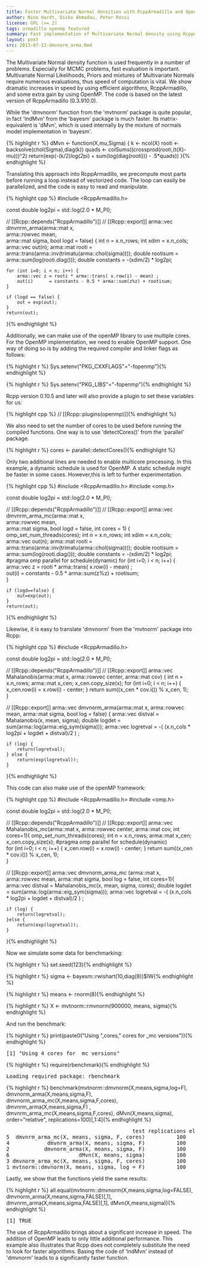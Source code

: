 ```yaml
---
title: Faster Multivariate Normal densities with RcppArmadillo and OpenMP
author: Nino Hardt, Dicko Ahmadou, Peter Rossi
license: GPL (>= 2)
tags: armadillo openmp featured
summary: Fast implementation of Multivariate Normal density using RcppArmadillo and OpenMP.
layout: post
src: 2013-07-13-dmvnorm_arma.Rmd
---
```


The Multivariate Normal density function is used frequently
in a number of problems. Especially for MCMC problems, fast 
evaluation is important. Multivariate Normal Likelihoods, 
Priors and mixtures of Multivariate Normals require numerous 
evaluations, thus speed of computation is vital. 
We show dramatic increases in speed by using efficient algorithms,
RcppArmadillo, and some extra gain by using OpenMP.
The code is based on the latest version of RcppArmadillo (0.3.910.0).

While the 'dmvnorm' function from the 'mvtnorm' package is quite popular,
in fact 'lndMvn' from the 'bayesm' package is much faster. Its matrix-equivalent
is 'dMvn', which is used internally by the mixture of normals model 
implementation in 'bayesm'.


{% highlight r %}
dMvn <- function(X,mu,Sigma) {
    k <- ncol(X)
    rooti <- backsolve(chol(Sigma),diag(k))
    quads <- colSums((crossprod(rooti,(t(X)-mu)))^2)
    return(exp(-(k/2)*log(2*pi) + sum(log(diag(rooti))) - .5*quads))
}{% endhighlight %}



Translating this approach into RcppArmadillo, we precompute most parts
before running a loop instead of vectorized code. 
The loop can easily be parallelized, and the code is easy to read and 
manipulate.


{% highlight cpp %}
#include <RcppArmadillo.h>
  
const double log2pi = std::log(2.0 * M_PI);

// [[Rcpp::depends("RcppArmadillo")]]
// [[Rcpp::export]]
arma::vec dmvnrm_arma(arma::mat x,  
                      arma::rowvec mean,  
                      arma::mat sigma, 
                      bool logd = false) { 
    int n = x.n_rows;
    int xdim = x.n_cols;
    arma::vec out(n);
    arma::mat rooti = arma::trans(arma::inv(trimatu(arma::chol(sigma))));
    double rootisum = arma::sum(log(rooti.diag()));
    double constants = -(xdim/2) * log2pi;
    
    for (int i=0; i < n; i++) {
        arma::vec z = rooti * arma::trans( x.row(i) - mean) ;    
        out(i)      = constants - 0.5 * arma::sum(z%z) + rootisum;     
    }  
      
    if (logd == false) {
        out = exp(out);
    }
    return(out);
}{% endhighlight %}


Additionally, we can make use of the openMP library to use multiple 
cores. For the OpenMP implementation, we need to enable OpenMP support. 
One way of doing so is by adding the required compiler and linker 
flags as follows:


{% highlight r %}
Sys.setenv("PKG_CXXFLAGS"="-fopenmp"){% endhighlight %}



{% highlight r %}
Sys.setenv("PKG_LIBS"="-fopenmp"){% endhighlight %}


Rcpp version 0.10.5 and later will also provide a plugin to set these
variables for us:


{% highlight cpp %}
// [[Rcpp::plugins(openmp)]]{% endhighlight %}


We also need to set the number of cores to be used before running the
compiled functions. One way is to use 'detectCores()' from the 'parallel'
package.


{% highlight r %}
cores <- parallel::detectCores(){% endhighlight %}


Only two additional lines are needed to enable multicore processing. 
In this example, a dynamic schedule is used for OpenMP. 
A static schedule might be faster in some cases. However,this is 
left to further experimentation.



{% highlight cpp %}
#include <RcppArmadillo.h>
#include <omp.h>

const double log2pi = std::log(2.0 * M_PI);

// [[Rcpp::depends("RcppArmadillo")]]
// [[Rcpp::export]]
arma::vec dmvnrm_arma_mc(arma::mat x,  
                         arma::rowvec mean,  
                         arma::mat sigma, 
                         bool logd = false,
                         int cores = 1) { 
    omp_set_num_threads(cores);
    int n = x.n_rows;
    int xdim = x.n_cols;
    arma::vec out(n);
    arma::mat rooti = arma::trans(arma::inv(trimatu(arma::chol(sigma))));
    double rootisum = arma::sum(log(rooti.diag()));
    double constants = -(xdim/2) * log2pi;
    #pragma omp parallel for schedule(dynamic) 
    for (int i=0; i < n; i++) {
        arma::vec z = rooti * arma::trans( x.row(i) - mean) ;    
        out(i)      = constants - 0.5 * arma::sum(z%z) + rootisum;     
    }  
      
    if (logd==false) {
        out=exp(out);
    }
    return(out);
}{% endhighlight %}



Likewise, it is easy to translate 'dmvnorm' from the 'mvtnorm' 
package into Rcpp:


{% highlight cpp %}
#include <RcppArmadillo.h>

const double log2pi = std::log(2.0 * M_PI);

// [[Rcpp::depends("RcppArmadillo")]]
// [[Rcpp::export]]
arma::vec Mahalanobis(arma::mat x, arma::rowvec center, arma::mat cov) {
    int n = x.n_rows;
    arma::mat x_cen;
    x_cen.copy_size(x);
    for (int i=0; i < n; i++) {
        x_cen.row(i) = x.row(i) - center;
    }
    return sum((x_cen * cov.i()) % x_cen, 1);    
}

// [[Rcpp::export]]
arma::vec dmvnorm_arma(arma::mat x, arma::rowvec mean, arma::mat sigma, bool log = false) { 
    arma::vec distval = Mahalanobis(x,  mean, sigma);
    double logdet = sum(arma::log(arma::eig_sym(sigma)));
    arma::vec logretval = -( (x.n_cols * log2pi + logdet + distval)/2  ) ;
    
    if (log) { 
        return(logretval);
    } else { 
        return(exp(logretval));
    }
}{% endhighlight %}




This code can also make use of the openMP framework:


{% highlight cpp %}
#include <RcppArmadillo.h>
#include <omp.h>

const double log2pi = std::log(2.0 * M_PI);

// [[Rcpp::depends("RcppArmadillo")]]
// [[Rcpp::export]]
arma::vec Mahalanobis_mc(arma::mat x, arma::rowvec center, arma::mat cov, int cores=1){
    omp_set_num_threads(cores);
    int n = x.n_rows;
    arma::mat x_cen;
    x_cen.copy_size(x);
    #pragma omp parallel for schedule(dynamic)   
    for (int i=0; i < n; i++) {
        x_cen.row(i) = x.row(i) - center;
    }
    return sum((x_cen * cov.i()) % x_cen, 1);    
}

// [[Rcpp::export]]
arma::vec dmvnorm_arma_mc (arma::mat x,  arma::rowvec mean,  arma::mat sigma, bool log = false, int cores=1){ 
    arma::vec distval = Mahalanobis_mc(x,  mean, sigma, cores);
    double logdet = sum(arma::log(arma::eig_sym(sigma)));
    arma::vec logretval = -( (x.n_cols * log2pi + logdet + distval)/2  ) ;
    
    if (log) { 
        return(logretval);
    }else { 
        return(exp(logretval));
    }
}{% endhighlight %}




Now we simulate some data for benchmarking:

{% highlight r %}
set.seed(123){% endhighlight %}



{% highlight r %}
sigma <- bayesm::rwishart(10,diag(8))$IW{% endhighlight %}



{% highlight r %}
means <- rnorm(8){% endhighlight %}



{% highlight r %}
X     <- mvtnorm::rmvnorm(900000, means, sigma){% endhighlight %}




And run the benchmark:


{% highlight r %}
print(paste0("Using ",cores," cores for _mc versions")){% endhighlight %}



<pre class="output">
[1] &quot;Using 4 cores for _mc versions&quot;
</pre>



{% highlight r %}
require(rbenchmark){% endhighlight %}



<pre class="output">
Loading required package: rbenchmark
</pre>



{% highlight r %}
benchmark(mvtnorm::dmvnorm(X,means,sigma,log=F), 
          dmvnorm_arma(X,means,sigma,F), 
          dmvnorm_arma_mc(X,means,sigma,F,cores), 
          dmvnrm_arma(X,means,sigma,F) , 
          dmvnrm_arma_mc(X,means,sigma,F,cores), 
          dMvn(X,means,sigma),
          order="relative", replications=100)[,1:4]{% endhighlight %}



<pre class="output">
                                        test replications elapsed relative
5  dmvnrm_arma_mc(X, means, sigma, F, cores)          100   23.32    1.000
4            dmvnrm_arma(X, means, sigma, F)          100   24.25    1.040
2           dmvnorm_arma(X, means, sigma, F)          100   31.90    1.368
6                      dMvn(X, means, sigma)          100   33.54    1.438
3 dmvnorm_arma_mc(X, means, sigma, F, cores)          100   40.31    1.728
1 mvtnorm::dmvnorm(X, means, sigma, log = F)          100   48.44    2.077
</pre>




Lastly, we show that the functions yield the same results:


{% highlight r %}
all.equal(mvtnorm::dmvnorm(X,means,sigma,log=FALSE),
          dmvnorm_arma(X,means,sigma,FALSE)[,1],
	  dmvnrm_arma(X,means,sigma,FALSE)[,1],
	  dMvn(X,means,sigma)){% endhighlight %}



<pre class="output">
[1] TRUE
</pre>



The use of RcppArmadillo brings about a significant increase 
in speed. The addition of OpenMP leads to only little 
additional performance. 
This example also illustrates that Rcpp does not completely
substitute the need to look for faster algorithms. Basing the
code of 'lndMvn' instead of 'dmvnorm' leads to a significantly
faster function.


